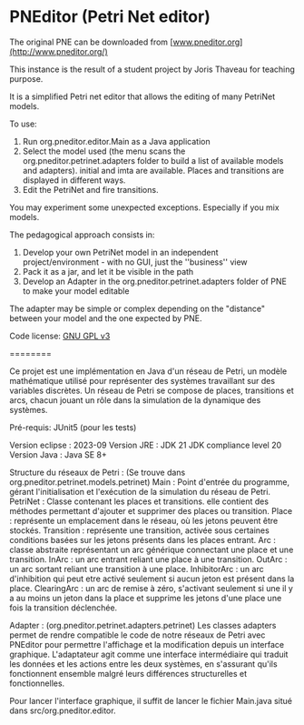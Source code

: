 PNEditor (Petri Net editor)
========

The original PNE can be downloaded from [www.pneditor.org](http://www.pneditor.org/)

This instance is the result of a student project by Joris Thaveau for teaching purpose.

It is a simplified Petri net editor that allows the editing of many PetriNet models.

To use:

1. Run org.pneditor.editor.Main as a Java application
2. Select the model used (the menu scans the org.pneditor.petrinet.adapters folder to build a list of available models and adapters). initial and imta are available. Places and transitions are displayed in different ways.
3. Edit the PetriNet and fire transitions.

You may experiment some unexpected exceptions. Especially if you mix models.

The pedagogical approach consists in:

1. Develop your own PetriNet model in an independent project/environment - with no GUI, just the ''business'' view
2. Pack it as a jar, and let it be visible in the path
3. Develop an Adapter in the org.pneditor.petrinet.adapters folder of PNE to make your model editable

The adapter may be simple or complex depending on the "distance" between your model and the one expected by PNE.

Code license: [GNU GPL v3](http://www.gnu.org/licenses/gpl.html)

========

Ce projet est une implémentation en Java d'un réseau de Petri, un modèle mathématique utilisé pour représenter des systèmes travaillant sur des variables discrètes. Un réseau de Petri se compose de places, transitions et arcs, chacun jouant un rôle dans la simulation de la dynamique des systèmes.

Pré-requis: JUnit5 (pour les tests)

Version eclipse : 2023-09 
Version JRE : JDK 21 JDK compliance level 20
Version Java : Java SE 8+

Structure du réseaux de Petri : (Se trouve dans org.pneditor.petrinet.models.petrinet)
Main : Point d'entrée du programme, gérant l'initialisation et l'exécution de la simulation du réseau de Petri. 
PetriNet : Classe contenant les places et transitions. elle contient des méthodes permettant d'ajouter et supprimer des places ou transition. 
Place : représente un emplacement dans le réseau, où les jetons peuvent être stockés. 
Transition : représente une transition, activée sous certaines conditions basées sur les jetons présents dans les places entrant. 
Arc : classe abstraite représentant un arc générique connectant une place et une transition. 
InArc : un arc entrant reliant une place à une transition. 
OutArc : un arc sortant reliant une transition à une place. 
InhibitorArc : un arc d'inhibition qui peut etre activé seulement si aucun jeton est présent dans la place. 
ClearingArc : un arc de remise à zéro, s'activant seulement si une il y a au moins un jeton dans la place et supprime les jetons d'une place une fois la transition déclenchée.

Adapter : (org.pneditor.petrinet.adapters.petrinet)
Les classes adapters permet de rendre compatible le code de notre réseaux de Petri avec PNEditor pour permettre l'affichage et la modification depuis un interface graphique. L'adaptateur agit comme une interface intermédiaire qui traduit les données et les actions entre les deux systèmes, en s'assurant qu'ils fonctionnent ensemble malgré leurs différences structurelles et fonctionnelles.

Pour lancer l'interface graphique, il suffit de lancer le fichier Main.java situé dans src/org.pneditor.editor.